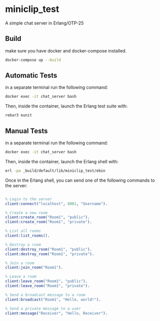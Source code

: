miniclip_test
=====

A simple chat server in Erlang/OTP-25

Build
-----
make sure you have docker and docker-compose installed.

```bash
docker-compose up --build 
```

Automatic Tests
-----

in a separate terminal run the following command:

```bash
docker exec -it chat_server bash
```
Then, inside the container, launch the Erlang test suite with:

```bash
rebar3 eunit
```

Manual Tests
-----

in a separate terminal run the following command:

```bash
docker exec -it chat_server bash
```
Then, inside the container, launch the Erlang shell with:

```bash
erl -pa _build/default/lib/miniclip_test/ebin
```
Once in the Erlang shell, you can send one of the following commands to the server:
 
```erlang

% Login to the server
client:connect("localhost", 8081, "Username").

% Create a new room
client:create_room("Room1", "public").
client:create_room("Room1", "private").

% List all rooms
client:list_rooms().

% Destroy a room
client:destroy_room("Room1", "public").
client:destroy_room("Room1", "private").

% Join a room
client:join_room("Room1").

% Leave a room
client:leave_room("Room1", "public").
client:leave_room("Room1", "private").

% Send a broadcast message to a room
client:broadcast("Room1", "Hello, world!").

% Send a private message to a user
client:message("Receiver", "Hello, Receiver").
```